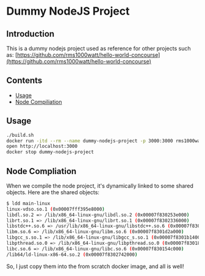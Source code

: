 # Dummy NodeJS Project

## Introduction

This is a dummy nodejs project used as reference for other projects such as: [https://github.com/rms1000watt/hello-world-concourse](https://github.com/rms1000watt/hello-world-concourse)

## Contents

- [Usage](#usage)
- [Node Compiliation](#node-compilation)

## Usage

```bash
./build.sh
docker run -itd --rm --name dummy-nodejs-project -p 3000:3000 rms1000watt/dummy-nodejs-project:latest
open http://localhost:3000
docker stop dummy-nodejs-project
```

## Node Compliation

When we compile the node project, it's dynamically linked to some shared objects. Here are the shared objects:

```bash
$ ldd main-linux
linux-vdso.so.1 (0x00007fff395e8000)
libdl.so.2 => /lib/x86_64-linux-gnu/libdl.so.2 (0x00007f830253e000)
librt.so.1 => /lib/x86_64-linux-gnu/librt.so.1 (0x00007f8302336000)
libstdc++.so.6 => /usr/lib/x86_64-linux-gnu/libstdc++.so.6 (0x00007f830202b000)
libm.so.6 => /lib/x86_64-linux-gnu/libm.so.6 (0x00007f8301d2a000)
libgcc_s.so.1 => /lib/x86_64-linux-gnu/libgcc_s.so.1 (0x00007f8301b14000)
libpthread.so.0 => /lib/x86_64-linux-gnu/libpthread.so.0 (0x00007f83018f7000)
libc.so.6 => /lib/x86_64-linux-gnu/libc.so.6 (0x00007f830154c000)
/lib64/ld-linux-x86-64.so.2 (0x00007f8302742000)
```

So, I just copy them into the from scratch docker image, and all is well!

